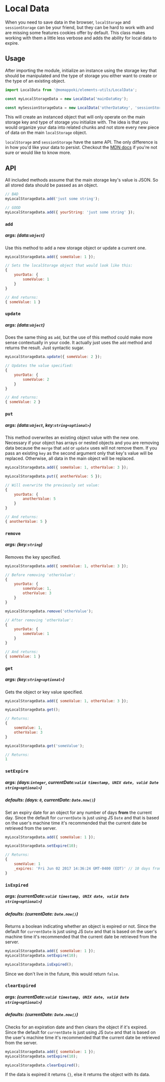 # Local Data

When you need to save data in the browser, `localStorage` and `sessionStorage` can be your friend, but they can be hard to work with and are missing some features cookies offer by default. This class makes working with them a little less verbose and adds the ability for local data to expire.

## Usage

After importing the module, initialize an instance using the storage key that should be manipulated and the type of storage you either want to create or the type of an existing object.

```js
import LocalData from '@momappoki/elements-utils/LocalData';

const myLocalStorageData = new LocalData('mainDataKey');

const mySessionStorageData = new LocalData('otherDataKey', 'sessionStorage');
```

This will create an instanced object that will only operate on the main storage key and type of storage you initialize with. The idea is that you would organize your data into related chunks and not store every new piece of data on the main `localStorage` object.

`localStorage` and `sessionStorage` have the same API. The only difference is in how you'd like your data to persist. Checkout the [MDN docs](https://developer.mozilla.org/en-US/docs/Web/API/Web_Storage_API) if you're not sure or would like to know more.



## API

All included methods assume that the main storage key's value is JSON. So all stored data should be passed as an object.

```js
// BAD
myLocalStorageData.add('just some string');

// GOOD
myLocalStorageData.add({ yourString: 'just some string' });

```

### `add`
##### args: (data:`object`)

Use this method to add a new storage object or update a current one.

```js
myLocalStorageData.add({ someValue: 1 });

// Sets the localStorage object that would look like this:
{
	yourData: {
		someValue: 1
	}
}

// And returns:
{ someValue: 1 }

```

### `update`
##### args: (data:`object`)

Does the same thing as `add`, but the use of this method could make more sense contextually in your code. It actually just uses the `add` method and returns the result. Just syntactic sugar.

```js
myLocalStorageData.update({ someValue: 2 });

// Updates the value specified:
{
	yourData: {
		someValue: 2
	}
}

// And returns:
{ someValue: 2 }
```

### `put`
##### args: (data:`object`, key:`string<optional>`)

This method overwrites an existing object value with the new one. Necessary if your object has arrays or nested objects and you are removing data because the `merge` that `add` or `update` uses will not remove them. If you pass an existing `key` as the second argument only that key's value will be replaced. Otherwise, all data in the main object will be replaced.

```js
myLocalStorageData.add({ someValue: 1, otherValue: 3 });

myLocalStorageData.put({ anotherValue: 5 });

// Will overwrite the previously set value:
{
	yourData: {
		anotherValue: 5
	}
}

// And returns:
{ anotherValue: 5 }

```

### `remove`
##### args: (key:`string`)

Removes the key specified.

```js
myLocalStorageData.add({ someValue: 1, otherValue: 3 });

// Before removing 'otherValue':
{
	yourData: {
		someValue: 1,
		otherValue: 3
	}
}

myLocalStorageData.remove('otherValue');

// After removing 'otherValue':
{
	yourData: {
		someValue: 1
	}
}

// And returns:
{ someValue: 1 }
```

### `get`
##### args: (key:`string<optional>`)

Gets the object or key value specified.

```js
myLocalStorageData.add({ someValue: 1, otherValue: 3 });

myLocalStorageData.get();

// Returns:
{
	someValue: 1,
	otherValue: 3
}

myLocalStorageData.get('someValue');

// Returns:
1
```

### `setExpire`
##### args: (days:`integer`, currentDate:`valid timestamp, UNIX date, valid Date string<optional>`)
##### defaults: (days: `0`, currentDate: `Date.now()`)

Set an expiry date for an object for any number of days **from** the current day. Since the default for `currentDate` is just using JS `Date` and that is based on the user's machine time it's recommended that the current date be retrieved from the server.

```js
myLocalStorageData.add({ someValue: 1 });

myLocalStorageData.setExpire(10);

// Returns:
{
	someValue: 1
	_expires: 'Fri Jun 02 2017 14:36:24 GMT-0400 (EDT)' // 10 days from when you set the expire.
}
```

### `isExpired`
##### args: (currentDate:`valid timestamp, UNIX date, valid Date string<optional>`)
##### defaults: (currentDate: `Date.now()`)

Returns a boolean indicating whether an object is expired or not. Since the default for `currentDate` is just using JS `Date` and that is based on the user's machine time it's recommended that the current date be retrieved from the server.

```js
myLocalStorageData.add({ someValue: 1 });
myLocalStorageData.setExpire(10);

myLocalStorageData.isExpired();

```
Since we don't live in the future, this would return `false`.

### `clearExpired`
##### args: (currentDate:`valid timestamp, UNIX date, valid Date string<optional>`)
##### defaults: (currentDate: `Date.now()`)

Checks for an expiration date and then clears the object if it's expired.  Since the default for `currentDate` is just using JS `Date` and that is based on the user's machine time it's recommended that the current date be retrieved from the server.

```js
myLocalStorageData.add({ someValue: 1 });
myLocalStorageData.setExpire(10);

myLocalStorageData.clearExpired();

```
If the data is expired it returns `{}`, else it returns the object with its data.
  
  
